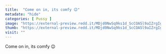 ```yaml
---
title:  "Come on in, its comfy 😉"
metadate: "hide"
categories: [ Pussy ]
image: "https://external-preview.redd.it/MDjd0NwSq9ks1d_ScCOA5l9aIZrgIg01_xUYFhVQbzs.jpg?auto=webp&s=b9626e565cffa2a1e49017ba3071dc93f090ed5d"
thumb: "https://external-preview.redd.it/MDjd0NwSq9ks1d_ScCOA5l9aIZrgIg01_xUYFhVQbzs.jpg?width=1080&crop=smart&auto=webp&s=08edad911295914796a6ccb61527f066255a45b4"
visit: ""
---
```

Come on in, its comfy 😉

